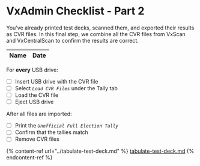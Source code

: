 # VxAdmin Checklist - Part 2

You've already printed test decks, scanned them, and exported their results as CVR files. In this final step, we combine all the CVR files from VxScan and VxCentralScan to confirm the results are correct.&#x20;

| Name | Date |
| ---- | ---- |

For **every** USB drive:

* [ ] Insert USB drive with the CVR file
* [ ] Select _`Load CVR Files`_ under the Tally tab
* [ ] Load the CVR file
* [ ] Eject USB drive

After all files are imported:

* [ ] Print the _`Unofficial Full Election Tally`_
* [ ] Confirm that the tallies match
* [ ] Remove CVR files

{% content-ref url="../tabulate-test-deck.md" %}
[tabulate-test-deck.md](../tabulate-test-deck.md)
{% endcontent-ref %}
